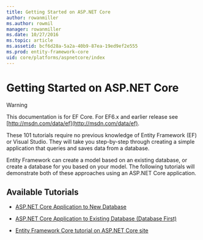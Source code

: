 ```yaml
---
title: Getting Started on ASP.NET Core
author: rowanmiller
ms.author: rowmil
manager: rowanmiller
ms.date: 10/27/2016
ms.topic: article
ms.assetid: bcf6d28a-5a2a-40b9-87ea-19ed9ef2e555
ms.prod: entity-framework-core
uid: core/platforms/aspnetcore/index
---
```

# Getting Started on ASP.NET Core

> [!WARNING]
> This documentation is for EF Core. For EF6.x and earlier release see [http://msdn.com/data/ef](http://msdn.com/data/ef).

These 101 tutorials require no previous knowledge of Entity Framework (EF) or Visual Studio. They will take you step-by-step through creating a simple application that queries and saves data from a database.

Entity Framework can create a model based on an existing database, or create a database for you based on your model. The following tutorials will demonstrate both of these approaches using an ASP.NET Core application.

## Available Tutorials

* [ASP.NET Core Application to New Database](new-db.md)

* [ASP.NET Core Application to Existing Database (Database First)](existing-db.md)

* [Entity Framework Core tutorial on ASP.NET Core site](https://docs.asp.net/en/latest/data/ef-mvc/intro.html.md)
